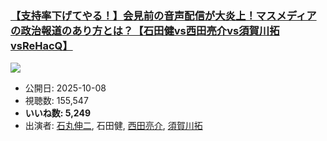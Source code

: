 ### [【支持率下げてやる！】会見前の音声配信が大炎上！マスメディアの政治報道のあり方とは？【石田健vs西田亮介vs須賀川拓vsReHacQ】](https://www.youtube.com/watch?v=0BV-ZkN2Q8o)
[![](https://img.youtube.com/vi/0BV-ZkN2Q8o/sddefault.jpg)](https://www.youtube.com/watch?v=0BV-ZkN2Q8o)
-   公開日: 2025-10-08
-   視聴数: 155,547
-   **いいね数: 5,249**
-   出演者: [石丸伸二](/rehacq_fan/people/石丸伸二 "wikilink"), 石田健, [西田亮介](/rehacq_fan/people/西田亮介 "wikilink"), [須賀川拓](/rehacq_fan/people/須賀川拓 "wikilink")
